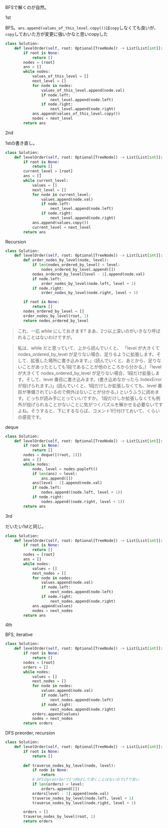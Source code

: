 BFSで解くのが自然。

1st

BFS。`ans.append(values_of_this_level.copy())`は`copy`しなくても良いが、`copy`しておいた方が変更に強いかなと思いcopyした

```python
class Solution:
    def levelOrder(self, root: Optional[TreeNode]) -> List[List[int]]:
        if root is None:
            return []
        nodes = [root]
        ans = []
        while nodes:
            values_of_this_level = []
            next_level = []
            for node in nodes:
                values_of_this_level.append(node.val)
                if node.left:
                    next_level.append(node.left)
                if node.right:
                    next_level.append(node.right)
            ans.append(values_of_this_level.copy())
            nodes = next_level
        return ans
```

2nd

1stの書き直し。
```python
class Solution:
    def levelOrder(self, root: Optional[TreeNode]) -> List[List[int]]:
        if root is None:
            return []
        current_level = [root]
        ans = []
        while current_level:
            values = []
            next_level = []
            for node in current_level:
                values.append(node.val)
                if node.left:
                    next_level.append(node.left)
                if node.right:
                    next_level.append(node.right)
            ans.append(values.copy())
            current_level = next_level
        return ans
```

Recursion
```python
class Solution:
    def levelOrder(self, root: Optional[TreeNode]) -> List[List[int]]:
        def order_nodes_by_level(node, level):
            if len(nodes_ordered_by_level) < level:
                nodes_ordered_by_level.append([])
            nodes_ordered_by_level[level - 1].append(node.val)
            if node.left:
                order_nodes_by_level(node.left, level + 1)
            if node.right:
                order_nodes_by_level(node.right, level + 1)

        if root is None:
            return []
        nodes_ordered_by_level = []
        order_nodes_by_level(root, 1)
        return nodes_ordered_by_level
```

> これ、一応 while にしておきます?
まあ、2つ以上深いのがいきなり呼ばれることはないわけですが。

> 私は、while だと思っていて、上から読んでいくと、
「level が大きくて nodes_ordered_by_level が足りない場合、足りるように拡張します。そして、拡張した場所に書き込みます。」(読んでいくと、あとから、足りないことがあったとしても1段であることが他のところから分かる。)
「level が大きくて nodes_ordered_by_level が足りない場合、1段だけ拡張します。そして、level 番目に書き込みます。(書き込めなかったら IndexError が投げられます。)」(読んでいくと、1段だけしか拡張しなくても、level 番目が準備されているので例外はないことが分かる。)
というふうに読めます。どっちが読み手にとっていいですか。
1段だけしか拡張しなくても例外が投げられることがないことに気がつくパズルを解かせる必要ないですよね。そうすると、下にするならば、コメント1行付けておいて、くらいの感覚です。

deque
```python
class Solution:
    def levelOrder(self, root: Optional[TreeNode]) -> List[List[int]]:
        if root is None:
            return []
        nodes = deque([(root, 1)])
        ans = []
        while nodes:
            node, level = nodes.popleft()
            if len(ans) < level:
                ans.append([])
            ans[level - 1].append(node.val)
            if node.left:
                nodes.append((node.left, level + 1))
            if node.right:
                nodes.append((node.right, level + 1))
        return ans
```

3rd

だいたい1stと同じ。

```python
class Solution:
    def levelOrder(self, root: Optional[TreeNode]) -> List[List[int]]:
        if root is None:
            return []
        nodes = [root]
        ans = []
        while nodes:
            values = []
            next_nodes = []
            for node in nodes:
                values.append(node.val)
                if node.left:
                    next_nodes.append(node.left)
                if node.right:
                    next_nodes.append(node.right)
            ans.append(values)
            nodes = next_nodes
        return ans
```

4th

BFS, iterative
```python
class Solution:
    def levelOrder(self, root: Optional[TreeNode]) -> List[List[int]]:
        if root is None:
            return []
        nodes = [root]
        orders = []
        while nodes:
            values = []
            next_nodes = []
            for node in nodes:
                values.append(node.val)
                if node.left:
                    next_nodes.append(node.left)
                if node.right:
                    next_nodes.append(node.right)
            orders.append(values)
            nodes = next_nodes
        return orders
```

DFS preorder, recursion
```python
class Solution:
    def levelOrder(self, root: Optional[TreeNode]) -> List[List[int]]:
        if root is None:
            return []
        
        def traverse_nodes_by_level(node, level):
            if node is None:
                return
            # DFSのpreorderで2つ飛ばしで深くことはないのでifで良い
            if len(orders) < level:
                orders.append([])
            orders[level - 1].append(node.val)
            traverse_nodes_by_level(node.left, level + 1)
            traverse_nodes_by_level(node.right, level + 1)

        orders = []
        traverse_nodes_by_level(root, 1)
        return orders
```
